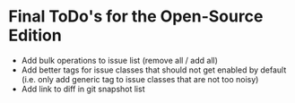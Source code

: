 # Final ToDo's for the Open-Source Edition

* Add bulk operations to issue list (remove all / add all)
* Add better tags for issue classes that should not get enabled by default (i.e. only add generic tag to issue classes that are not too noisy)
* Add link to diff in git snapshot list
